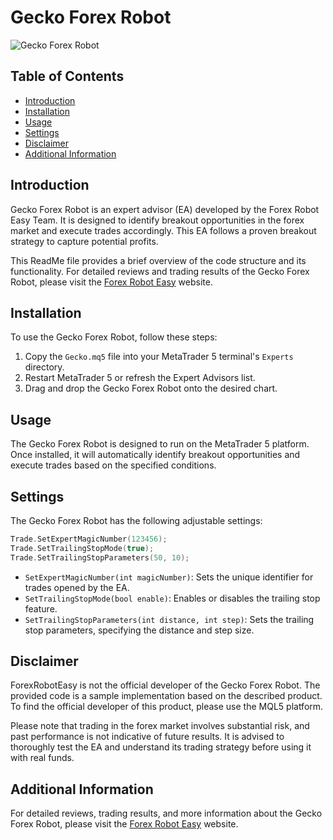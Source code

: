 # Gecko Forex Robot

![Gecko Forex Robot](https://forexroboteasy.com/wp-content/uploads/2022/01/gecko-forex-software-review-proven-breakout-strategy-bonus-ea.jpg)

## Table of Contents
- [Introduction](#introduction)
- [Installation](#installation)
- [Usage](#usage)
- [Settings](#settings)
- [Disclaimer](#disclaimer)
- [Additional Information](#additional-information)

## Introduction
Gecko Forex Robot is an expert advisor (EA) developed by the Forex Robot Easy Team. It is designed to identify breakout opportunities in the forex market and execute trades accordingly. This EA follows a proven breakout strategy to capture potential profits.

This ReadMe file provides a brief overview of the code structure and its functionality. For detailed reviews and trading results of the Gecko Forex Robot, please visit the [Forex Robot Easy](https://forexroboteasy.com/forex-robot-review/gecko-forex-software-review-proven-breakout-strategy-bonus-ea/) website.

## Installation
To use the Gecko Forex Robot, follow these steps:
1. Copy the `Gecko.mq5` file into your MetaTrader 5 terminal's `Experts` directory.
2. Restart MetaTrader 5 or refresh the Expert Advisors list.
3. Drag and drop the Gecko Forex Robot onto the desired chart.

## Usage
The Gecko Forex Robot is designed to run on the MetaTrader 5 platform. Once installed, it will automatically identify breakout opportunities and execute trades based on the specified conditions.

## Settings
The Gecko Forex Robot has the following adjustable settings:

```c
Trade.SetExpertMagicNumber(123456);
Trade.SetTrailingStopMode(true);
Trade.SetTrailingStopParameters(50, 10);
```

- `SetExpertMagicNumber(int magicNumber)`: Sets the unique identifier for trades opened by the EA.
- `SetTrailingStopMode(bool enable)`: Enables or disables the trailing stop feature.
- `SetTrailingStopParameters(int distance, int step)`: Sets the trailing stop parameters, specifying the distance and step size.

## Disclaimer
ForexRobotEasy is not the official developer of the Gecko Forex Robot. The provided code is a sample implementation based on the described product. To find the official developer of this product, please use the MQL5 platform.

Please note that trading in the forex market involves substantial risk, and past performance is not indicative of future results. It is advised to thoroughly test the EA and understand its trading strategy before using it with real funds.

## Additional Information
For detailed reviews, trading results, and more information about the Gecko Forex Robot, please visit the [Forex Robot Easy](https://forexroboteasy.com/forex-robot-review/gecko-forex-software-review-proven-breakout-strategy-bonus-ea/) website.
